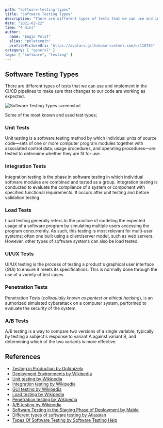 ```yaml
---
path: "software-testing-types"
title: "Software Testing Types"
description: "There are different types of tests that we can use and implement in the CI/CD pipelines to make sure that changes to our code are working as expected."
date: "2021-02-22"
time: "4 mins"
author:
  name: "Engin Polat"
  alias: "polatengin"
  profilePictureUri: "https://avatars.githubusercontent.com/u/118744"
category: [ "general" ]
tags: [ "software", "testing" ]
---
```

## Software Testing Types

There are different types of tests that we can use and implement in the CI/CD pipelines to make sure that changes to our code are working as expected.

![Software Testing Types screenshot](../_static/assets/2021/02/software-testing-types-0.png)

Some of the most known and used test types;

### Unit Tests

Unit testing is a software testing method by which individual units of source code—sets of one or more computer program modules together with associated control data, usage procedures, and operating procedures—are tested to determine whether they are fit for use.

### Integration Tests

Integration testing is the phase in software testing in which individual software modules are combined and tested as a group. Integration testing is conducted to evaluate the compliance of a system or component with specified functional requirements. It occurs after unit testing and before validation testing

### Load Tests

Load testing generally refers to the practice of modeling the expected usage of a software program by simulating multiple users accessing the program concurrently. As such, this testing is most relevant for multi-user systems; often one built using a client/server model, such as web servers. However, other types of software systems can also be load tested.

### UI/UX Tests

UI/UX testing is the process of testing a product's graphical user interface (_GUI_) to ensure it meets its specifications. This is normally done through the use of a variety of test cases.

### Penetration Tests

Penetration Tests (_colloquially known as pentest or ethical hacking_), is an authorized simulated cyberattack on a computer system, performed to evaluate the security of the system.

### A/B Tests

A/B testing is a way to compare two versions of a single variable, typically by testing a subject's response to variant A against variant B, and determining which of the two variants is more effective.

## References

* [Testing in Production by Optimizely](https://www.optimizely.com/optimization-glossary/testing-in-production/)
* [Deployment Environments by Wikipedia](https://en.wikipedia.org/wiki/Deployment_environment)
* [Unit testing by Wikipedia](https://en.wikipedia.org/wiki/Unit_testing)
* [Integration testing by Wikipedia](https://en.wikipedia.org/wiki/Integration_testing)
* [GUI testing by Wikipedia](https://en.wikipedia.org/wiki/Graphical_user_interface_testing)
* [Load testing by Wikipedia](https://en.wikipedia.org/wiki/Load_testing)
* [Penetration testing by Wikipedia](https://en.wikipedia.org/wiki/Penetration_test)
* [A/B testing by Wikipedia](https://en.wikipedia.org/wiki/A/B_testing)
* [Software Testing in the Staging Phase of Deployment by Mable](https://www.mabl.com/blog/software-testing-in-staging-phase-of-deployment)
* [Different types of software testing by Atlassian](https://www.atlassian.com/continuous-delivery/software-testing/types-of-software-testing)
* [Types Of Software Testing by Software Testing Help](https://www.softwaretestinghelp.com/types-of-software-testing/)
